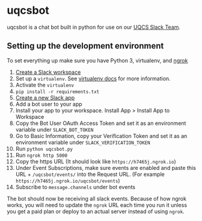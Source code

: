 # uqcsbot

uqcsbot is a chat bot built in python for use on our [UQCS Slack Team](uqcs.slack.com).

## Setting up the development environment

To set everything up make sure you have Python 3, virtualenv, and [ngrok](https://ngrok.com/)

1. [Create a Slack workspace](https://slack.com/create)
1. Set up a `virtualenv`. See [virtualenv docs](https://virtualenv.pypa.io/en/stable/) for more information.
1. Activate the `virtualenv`
1. `pip install -r requirements.txt`
1. [Create a new Slack app](https://api.slack.com/apps/)
1. Add a bot user to your app
1. Install your app to your workspace. Install App > Install App to Workspace
1. Copy the Bot User OAuth Access Token and set it as an environment variable under `SLACK_BOT_TOKEN`
1. Go to Basic Information, copy your Verification Token and set it as an environment variable under `SLACK_VERIFICATION_TOKEN`
1. Run `python uqcsbot.py`
1. Run `ngrok http 5000`
1. Copy the https URL (It should look like `https://h7465j.ngrok.io`)
1. Under Event Subscriptions, make sure events are enabled and paste this URL +  `/uqcsbot/events/` into the Request URL. (For example `https://h7465j.ngrok.io/uqcsbot/events`)
1. Subscribe to `message.channels` under bot events

The bot should now be receiving all slack events. Because of how ngrok works, you will need to update the `ngrok` URL each time you run it unless you get a paid plan or deploy to an actual server instead of using `ngrok`.